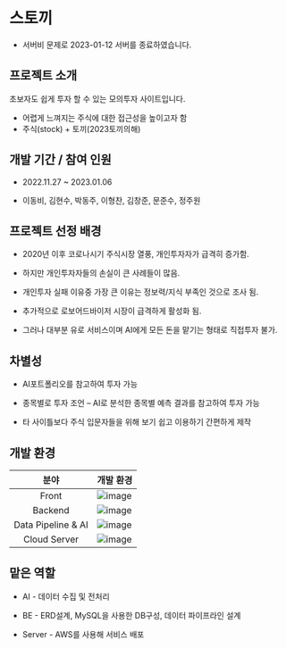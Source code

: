 # 스토끼
- 서버비 문제로 2023-01-12 서버를 종료하였습니다.

## 프로젝트 소개

초보자도 쉽게 투자 할 수 있는 모의투자 사이트입니다.
- 어렵게 느껴지는 주식에 대한 접근성을 높이고자 함
- 주식(stock) + 토끼(2023토끼의해)

## 개발 기간 / 참여 인원
- 2022.11.27 ~ 2023.01.06

- 이동비, 김현수, 박동주, 이형찬, 김창준, 문준수, 정주원

## 프로젝트 선정 배경
- 2020년 이후 코로나시기 주식시장 열풍, 개인투자자가 급격히 증가함.

- 하지만 개인투자자들의 손실이 큰 사례들이 많음.

- 개인투자 실패 이유중 가장 큰 이유는 정보력/지식 부족인 것으로 조사 됨.

- 추가적으로 로보어드바이저 시장이 급격하게 활성화 됨.

- 그러나 대부분 유로 서비스이며 AI에게 모든 돈을 맡기는 형태로 직접투자 불가.

## 차별성
- AI포트폴리오를 참고하여 투자 가능

- 종목별로 투자 조언 – AI로 분석한 종목별 예측 결과를 참고하여 투자 가능

- 타 사이틀보다 주식 입문자들을 위해 보기 쉽고 이용하기 간편하게 제작

## 개발 환경
|분야|개발 환경|
|:---:|---|
|Front|![image](https://user-images.githubusercontent.com/97291618/215204783-2b8f1439-583d-4851-8c1f-d1dec816ffb5.png)|
|Backend|![image](https://user-images.githubusercontent.com/97291618/215204451-0bba626b-7d38-4a3c-be6f-0ba14fa9dc57.png)|
|Data Pipeline & AI|![image](https://user-images.githubusercontent.com/97291618/215204570-4f256419-e402-4750-b0d9-43728bc95329.png)|
|Cloud Server|![image](https://user-images.githubusercontent.com/97291618/215204630-78d0d97f-e878-44e6-a482-fe404d977745.png)|

## 맡은 역할
- AI - 데이터 수집 및 전처리

- BE - ERD설계, MySQL을 사용한 DB구성, 데이터 파이프라인 설계

- Server - AWS를 사용해 서비스 배포

